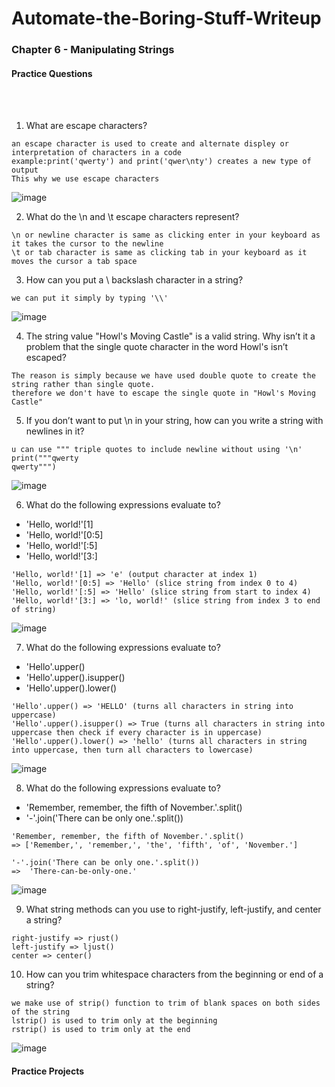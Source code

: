 # Automate-the-Boring-Stuff-Writeup

<h3>Chapter 6 - Manipulating Strings</h3>

<h4>Practice Questions </h4><br></br>

1. What are escape characters?

```
an escape character is used to create and alternate displey or interpretation of characters in a code
example:print('qwerty') and print('qwer\nty') creates a new type of output
This why we use escape characters
```
![image](https://user-images.githubusercontent.com/113903135/217636185-11caff46-f873-4951-a310-38ec7232fb2d.png)

2. What do the \n and \t escape characters represent?

```
\n or newline character is same as clicking enter in your keyboard as it takes the cursor to the newline
\t or tab character is same as clicking tab in your keyboard as it moves the cursor a tab space
```

3. How can you put a \ backslash character in a string?
```
we can put it simply by typing '\\'
```
![image](https://user-images.githubusercontent.com/113903135/217637368-2abbe24c-51cb-4beb-a89a-2f7ae92f5dc9.png)

4. The string value "Howl's Moving Castle" is a valid string. Why isn’t it a problem that the single quote character in the word Howl's isn’t escaped?

```
The reason is simply because we have used double quote to create the string rather than single quote.
therefore we don't have to escape the single quote in "Howl's Moving Castle"
```

5. If you don’t want to put \n in your string, how can you write a string with newlines in it?

```
u can use """ triple quotes to include newline without using '\n'
print("""qwerty
qwerty""")
```

![image](https://user-images.githubusercontent.com/113903135/217640641-b5fa2482-ad22-426a-9f91-102aacb4c9e5.png)

6. What do the following expressions evaluate to?

- 'Hello, world!'[1]
- 'Hello, world!'[0:5]
- 'Hello, world!'[:5]
- 'Hello, world!'[3:]

```
'Hello, world!'[1] => 'e' (output character at index 1)
'Hello, world!'[0:5] => 'Hello' (slice string from index 0 to 4)
'Hello, world!'[:5] => 'Hello' (slice string from start to index 4)
'Hello, world!'[3:] => 'lo, world!' (slice string from index 3 to end of string)
```
![image](https://user-images.githubusercontent.com/113903135/217641065-46fecd9a-ff49-4464-be1b-975883383fd7.png)

7. What do the following expressions evaluate to?

- 'Hello'.upper()
- 'Hello'.upper().isupper()
- 'Hello'.upper().lower()

```
'Hello'.upper() => 'HELLO' (turns all characters in string into uppercase)
'Hello'.upper().isupper() => True (turns all characters in string into uppercase then check if every character is in uppercase)
'Hello'.upper().lower() => 'hello' (turns all characters in string into uppercase, then turn all characters to lowercase)
```

![image](https://user-images.githubusercontent.com/113903135/217648818-4dcf73ea-d5c9-46b5-8a07-e1c5967bd9c6.png)

8. What do the following expressions evaluate to?

- 'Remember, remember, the fifth of November.'.split()
- '-'.join('There can be only one.'.split())

```
'Remember, remember, the fifth of November.'.split()
=> ['Remember,', 'remember,', 'the', 'fifth', 'of', 'November.']

'-'.join('There can be only one.'.split())
=>  'There-can-be-only-one.'
```
![image](https://user-images.githubusercontent.com/113903135/217649334-87c186a5-1826-4f3d-8d8d-5cdd0665b338.png)

9. What string methods can you use to right-justify, left-justify, and center a string?
```
right-justify => rjust()
left-justify => ljust()
center => center()
```

10. How can you trim whitespace characters from the beginning or end of a string?
```
we make use of strip() function to trim of blank spaces on both sides of the string
lstrip() is used to trim only at the beginning
rstrip() is used to trim only at the end
```
![image](https://user-images.githubusercontent.com/113903135/217650757-79271e5a-3904-41f7-929d-3c350bd7b995.png)

<h4>Practice Projects </h4><br></br>
